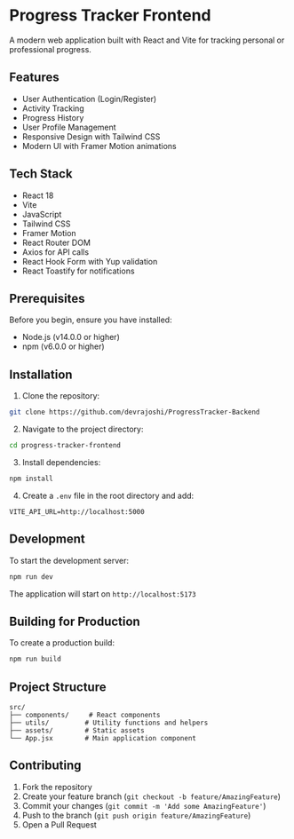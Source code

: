 # Progress Tracker Frontend

A modern web application built with React and Vite for tracking personal or professional progress.

## Features

- User Authentication (Login/Register)
- Activity Tracking
- Progress History
- User Profile Management
- Responsive Design with Tailwind CSS
- Modern UI with Framer Motion animations

## Tech Stack

- React 18
- Vite
- JavaScript
- Tailwind CSS
- Framer Motion
- React Router DOM
- Axios for API calls
- React Hook Form with Yup validation
- React Toastify for notifications

## Prerequisites

Before you begin, ensure you have installed:
- Node.js (v14.0.0 or higher)
- npm (v6.0.0 or higher)

## Installation

1. Clone the repository:
```bash
git clone https://github.com/devrajoshi/ProgressTracker-Backend
```

2. Navigate to the project directory:
```bash
cd progress-tracker-frontend
```

3. Install dependencies:
```bash
npm install
```

4. Create a `.env` file in the root directory and add:
```env
VITE_API_URL=http://localhost:5000
```

## Development

To start the development server:

```bash
npm run dev
```

The application will start on `http://localhost:5173`

## Building for Production

To create a production build:

```bash
npm run build
```

## Project Structure

```
src/
├── components/     # React components
├── utils/         # Utility functions and helpers
├── assets/        # Static assets
└── App.jsx        # Main application component
```

## Contributing

1. Fork the repository
2. Create your feature branch (`git checkout -b feature/AmazingFeature`)
3. Commit your changes (`git commit -m 'Add some AmazingFeature'`)
4. Push to the branch (`git push origin feature/AmazingFeature`)
5. Open a Pull Request

